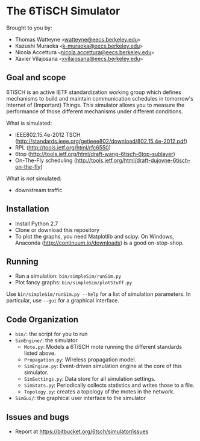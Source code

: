 The 6TiSCH Simulator
====================

Brought to you by:

* Thomas Watteyne `<`watteyne@eecs.berkeley.edu`>`
* Kazushi Muraoka `<`k-muraoka@eecs.berkeley.edu`>`
* Nicola Accettura `<`nicola.accettura@eecs.berkeley.edu`>`
* Xavier Vilajosana `<`xvilajosana@eecs.berkeley.edu`>`

Goal and scope
--------------

6TiSCH is an active IETF standardization working group which defines mechanisms to build and maintain communication schedules in tomorrow's Internet of (Important) Things. This simulator allows you to measure the performance of those different mechanisms under different conditions.

What is simulated:

* IEEE802.15.4e-2012 TSCH (http://standards.ieee.org/getieee802/download/802.15.4e-2012.pdf)
* RPL (http://tools.ietf.org/html/rfc6550)
* 6top (http://tools.ietf.org/html/draft-wang-6tisch-6top-sublayer)
* On-The-Fly scheduling (http://tools.ietf.org/html/draft-dujovne-6tisch-on-the-fly)

What is *not* simulated:

* downstream traffic

Installation
------------

* Install Python 2.7
* Clone or download this repository
* To plot the graphs, you need Matplotlib and scipy. On Windows, Anaconda (http://continuum.io/downloads) is a good on-stop-shop.

Running
-------

* Run a simulation: `bin/simpleSim/runSim.py`
* Plot fancy graphs: `bin/simpleSim/plotStuff.py`

Use `bin/simpleSim/runSim.py --help` for a list of simulation parameters. In particular, use `--gui` for a graphical interface.

Code Organization
-----------------

* `bin/`: the script for you to run
* `SimEngine/`: the simulator
    * `Mote.py`: Models a 6TiSCH mote running the different standards listed above.
    * `Propagation.py`: Wireless propagation model.
    * `SimEngine.py`: Event-driven simulation engine at the core of this simulator.
    * `SimSettings.py`: Data store for all simulation settings.
    * `SimStats.py`: Periodically collects statistics and writes those to a file.
    * `Topology.py`: creates a topology of the motes in the network.
* `SimGui/`: the graphical user interface to the simulator

Issues and bugs
---------------

* Report at https://bitbucket.org/6tsch/simulator/issues
